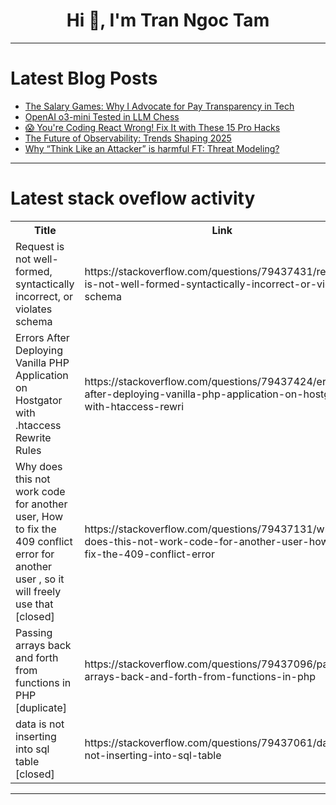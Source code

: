 <h1 align="center">Hi 👋, I'm Tran Ngoc Tam</h1>

---

# Latest Blog Posts 
<!-- BLOG-POST-LIST:START -->
- [The Salary Games: Why I Advocate for Pay Transparency in Tech](https://dev.to/samanthajeet/the-salary-games-why-i-advocate-for-pay-transparency-in-tech-2o82)
- [OpenAI o3-mini Tested in LLM Chess](https://dev.to/maximsaplin/openai-o3-mini-tested-in-llm-chess-25c7)
- [😱 You&#39;re Coding React Wrong! Fix It with These 15 Pro Hacks](https://dev.to/resource_bunk_1077cab07da/youre-coding-react-wrong-fix-it-with-these-15-pro-hacks-k17)
- [The Future of Observability: Trends Shaping 2025](https://dev.to/leapcell/the-future-of-observability-trends-shaping-2025-om8)
- [Why “Think Like an Attacker” is harmful FT: Threat Modeling?](https://dev.to/sivolko/why-think-like-an-attacker-is-harmful-ft-threat-modeling-5566)
<!-- BLOG-POST-LIST:END -->

---

# Latest stack oveflow activity
<table>
  <tr><th>Title</th><th>Link</th></tr>
  <!-- STACKOVERFLOW:START --><tr><td>Request is not well-formed, syntactically incorrect, or violates schema</td><td>https://stackoverflow.com/questions/79437431/request-is-not-well-formed-syntactically-incorrect-or-violates-schema</td></tr><tr><td>Errors After Deploying Vanilla PHP Application on Hostgator with .htaccess Rewrite Rules</td><td>https://stackoverflow.com/questions/79437424/errors-after-deploying-vanilla-php-application-on-hostgator-with-htaccess-rewri</td></tr><tr><td>Why does this not work code for another user, How to fix the 409 conflict error for another user , so it will freely use that [closed]</td><td>https://stackoverflow.com/questions/79437131/why-does-this-not-work-code-for-another-user-how-to-fix-the-409-conflict-error</td></tr><tr><td>Passing arrays back and forth from functions in PHP [duplicate]</td><td>https://stackoverflow.com/questions/79437096/passing-arrays-back-and-forth-from-functions-in-php</td></tr><tr><td>data is not inserting into sql table [closed]</td><td>https://stackoverflow.com/questions/79437061/data-is-not-inserting-into-sql-table</td></tr><!-- STACKOVERFLOW:END -->
</table>

---


